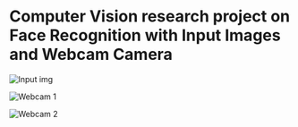 # Computer Vision research project on Face Recognition with Input Images and Webcam Camera
![Input img](https://i.imgur.com/YFKLA6t.jpg)

![Webcam 1](https://i.imgur.com/FoOAxcL.png)

![Webcam 2](https://i.imgur.com/jI5zkLB.jpg)
